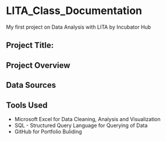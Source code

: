# LITA_Class_Documentation

My first project on Data Analysis with LITA by Incubator Hub

## Project Title:

## Project Overview

## Data Sources

## Tools Used
- Microsoft Excel for Data Cleaning, Analysis and Visualization
- SQL - Structured Query Language for Querying of Data
- GitHub for Portfolio Buliding
